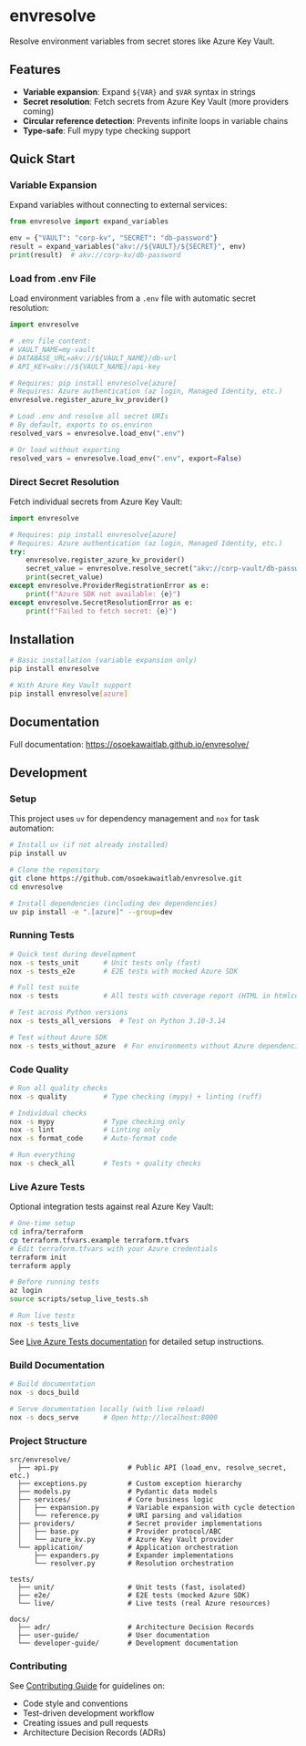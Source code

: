 # envresolve

Resolve environment variables from secret stores like Azure Key Vault.

## Features

- **Variable expansion**: Expand `${VAR}` and `$VAR` syntax in strings
- **Secret resolution**: Fetch secrets from Azure Key Vault (more providers coming)
- **Circular reference detection**: Prevents infinite loops in variable chains
- **Type-safe**: Full mypy type checking support

## Quick Start

### Variable Expansion

Expand variables without connecting to external services:

```python
from envresolve import expand_variables

env = {"VAULT": "corp-kv", "SECRET": "db-password"}
result = expand_variables("akv://${VAULT}/${SECRET}", env)
print(result)  # akv://corp-kv/db-password
```

### Load from .env File

Load environment variables from a `.env` file with automatic secret resolution:

```python
import envresolve

# .env file content:
# VAULT_NAME=my-vault
# DATABASE_URL=akv://${VAULT_NAME}/db-url
# API_KEY=akv://${VAULT_NAME}/api-key

# Requires: pip install envresolve[azure]
# Requires: Azure authentication (az login, Managed Identity, etc.)
envresolve.register_azure_kv_provider()

# Load .env and resolve all secret URIs
# By default, exports to os.environ
resolved_vars = envresolve.load_env(".env")

# Or load without exporting
resolved_vars = envresolve.load_env(".env", export=False)
```

### Direct Secret Resolution

Fetch individual secrets from Azure Key Vault:

```python
import envresolve

# Requires: pip install envresolve[azure]
# Requires: Azure authentication (az login, Managed Identity, etc.)
try:
    envresolve.register_azure_kv_provider()
    secret_value = envresolve.resolve_secret("akv://corp-vault/db-password")
    print(secret_value)
except envresolve.ProviderRegistrationError as e:
    print(f"Azure SDK not available: {e}")
except envresolve.SecretResolutionError as e:
    print(f"Failed to fetch secret: {e}")
```

## Installation

```bash
# Basic installation (variable expansion only)
pip install envresolve

# With Azure Key Vault support
pip install envresolve[azure]
```

## Documentation

Full documentation: https://osoekawaitlab.github.io/envresolve/

## Development

### Setup

This project uses `uv` for dependency management and `nox` for task automation:

```bash
# Install uv (if not already installed)
pip install uv

# Clone the repository
git clone https://github.com/osoekawaitlab/envresolve.git
cd envresolve

# Install dependencies (including dev dependencies)
uv pip install -e ".[azure]" --group=dev
```

### Running Tests

```bash
# Quick test during development
nox -s tests_unit      # Unit tests only (fast)
nox -s tests_e2e       # E2E tests with mocked Azure SDK

# Full test suite
nox -s tests           # All tests with coverage report (HTML in htmlcov/)

# Test across Python versions
nox -s tests_all_versions  # Test on Python 3.10-3.14

# Test without Azure SDK
nox -s tests_without_azure  # For environments without Azure dependencies
```

### Code Quality

```bash
# Run all quality checks
nox -s quality         # Type checking (mypy) + linting (ruff)

# Individual checks
nox -s mypy            # Type checking only
nox -s lint            # Linting only
nox -s format_code     # Auto-format code

# Run everything
nox -s check_all       # Tests + quality checks
```

### Live Azure Tests

Optional integration tests against real Azure Key Vault:

```bash
# One-time setup
cd infra/terraform
cp terraform.tfvars.example terraform.tfvars
# Edit terraform.tfvars with your Azure credentials
terraform init
terraform apply

# Before running tests
az login
source scripts/setup_live_tests.sh

# Run live tests
nox -s tests_live
```

See [Live Azure Tests documentation](https://osoekawaitlab.github.io/envresolve/developer-guide/live-tests/) for detailed setup instructions.

### Build Documentation

```bash
# Build documentation
nox -s docs_build

# Serve documentation locally (with live reload)
nox -s docs_serve      # Open http://localhost:8000
```

### Project Structure

```text
src/envresolve/
  ├── api.py                 # Public API (load_env, resolve_secret, etc.)
  ├── exceptions.py          # Custom exception hierarchy
  ├── models.py              # Pydantic data models
  ├── services/              # Core business logic
  │   ├── expansion.py       # Variable expansion with cycle detection
  │   └── reference.py       # URI parsing and validation
  ├── providers/             # Secret provider implementations
  │   ├── base.py            # Provider protocol/ABC
  │   └── azure_kv.py        # Azure Key Vault provider
  └── application/           # Application orchestration
      ├── expanders.py       # Expander implementations
      └── resolver.py        # Resolution orchestration

tests/
  ├── unit/                  # Unit tests (fast, isolated)
  ├── e2e/                   # E2E tests (mocked Azure SDK)
  └── live/                  # Live tests (real Azure resources)

docs/
  ├── adr/                   # Architecture Decision Records
  ├── user-guide/            # User documentation
  └── developer-guide/       # Development documentation
```

### Contributing

See [Contributing Guide](https://osoekawaitlab.github.io/envresolve/contributing/) for guidelines on:

- Code style and conventions
- Test-driven development workflow
- Creating issues and pull requests
- Architecture Decision Records (ADRs)
